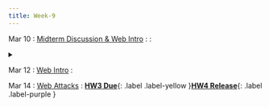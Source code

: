 ```yaml
---
title: Week-9
---
```





Mar 10
: [Midterm Discussion & Web Intro](https://purdue.brightspace.com/d2l/le/content/832199/viewContent/14727821/View)
  : 
  : <details title="recommended readings" class="my"><summary><i class="icon fas fa-book-reader "></i></summary><span class="fs-2" markdown=1>Read:[Robust defenses for cross-site request forgery](https://seclab.stanford.edu/websec/csrf/csrf.pdf) by Adam Barth, et al., and [Finding and Fixing DOM-based XSS with Static Analysis](https://blog.mozilla.org/attack-and-defense/2021/11/03/finding-and-fixing-dom-based-xss-with-static-analysis/) by Frederik Brun</span></details> 

Mar 12
: [Web Intro](https://purdue.brightspace.com/d2l/le/content/832199/Home?itemIdentifier=D2L.LE.Content.ContentObject.ModuleCO-14746477)
  :  

Mar 14
: [Web Attacks](https://purdue.brightspace.com/d2l/le/content/832199/Home?itemIdentifier=D2L.LE.Content.ContentObject.ModuleCO-14746477)
  : [**HW3 Due**](https://purdue.brightspace.com/d2l/le/content/832199/viewContent/14256149/View){: .label .label-yellow }[**HW4 Release**](#){: .label .label-purple }

